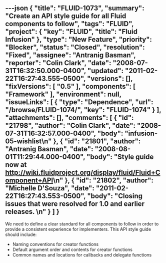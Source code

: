 ---json
{
  "title": "FLUID-1073",
  "summary": "Create an API style guide for all Fluid components to follow",
  "tags": "FLUID",
  "project": {
    "key": "FLUID",
    "title": "Fluid Infusion"
  },
  "type": "New Feature",
  "priority": "Blocker",
  "status": "Closed",
  "resolution": "Fixed",
  "assignee": "Antranig Basman",
  "reporter": "Colin Clark",
  "date": "2008-07-31T16:32:50.000-0400",
  "updated": "2011-02-22T16:27:43.555-0500",
  "versions": [],
  "fixVersions": [
    "0.5"
  ],
  "components": [
    "Framework"
  ],
  "environment": null,
  "issueLinks": [
    {
      "type": "Dependence",
      "url": "/browse/FLUID-1074/",
      "key": "FLUID-1074"
    }
  ],
  "attachments": [],
  "comments": [
    {
      "id": "21798",
      "author": "Colin Clark",
      "date": "2008-07-31T16:32:57.000-0400",
      "body": "infusion-05-wishlist\n"
    },
    {
      "id": "21801",
      "author": "Antranig Basman",
      "date": "2008-08-01T11:29:44.000-0400",
      "body": "Style guide now at <http://wiki.fluidproject.org/display/fluid/Fluid+Component+API>\n"
    },
    {
      "id": "21802",
      "author": "Michelle D'Souza",
      "date": "2011-02-22T16:27:43.553-0500",
      "body": "Closing issues that were resolved for 1.0 and earlier releases.&#x20;\n"
    }
  ]
}
---
We need to define a clear standard for all components to follow in order to provide a consistent experience for implementers. This API style guide should include:

* Naming conventions for creator functions
* Default argument order and contents for creator functions
* Common names and locations for callbacks and delegate functions

        
